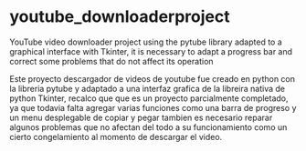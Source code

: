 # youtube_downloaderproject
YouTube video downloader project using the pytube library adapted to a graphical interface with Tkinter, it is necessary to adapt a progress bar and correct some problems that do not affect its operation

Este proyecto descargador de videos de youtube fue creado en python con la libreria pytube y adaptado a una interfaz grafica de la libreira nativa de python
Tkinter, recalco que que es un proyecto parcialmente completado, ya que todavia falta agregar varias funciones como una barra de progreso y un menu desplegable
de copiar y pegar tambien es necesario reparar algunos problemas que no afectan del todo a su funcionamiento como un cierto congelamiento al momento de descargar 
el video.
